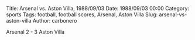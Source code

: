 Title: Arsenal vs. Aston Villa, 1988/09/03
Date: 1988/09/03 00:00
Category: sports
Tags: football, football scores, Arsenal, Aston Villa
Slug: arsenal-vs-aston-villa
Author: carbonero


Arsenal 2 - 3 Aston Villa
